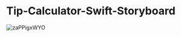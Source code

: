 # Tip-Calculator-Swift-Storyboard

![zaPPigxWYO](https://user-images.githubusercontent.com/50154289/145692736-d71245cb-76dc-4502-92ed-755fde0be917.gif)
